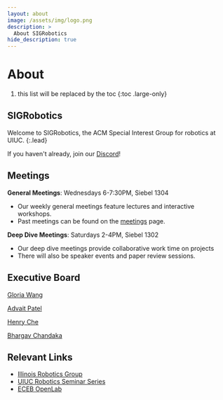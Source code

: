 ```yaml
---
layout: about
image: /assets/img/logo.png
description: >
  About SIGRobotics
hide_description: true
---
```


# About

<!--author-->
1. this list will be replaced by the toc
{:toc .large-only}

## SIGRobotics

Welcome to SIGRobotics, the ACM Special Interest Group for robotics at UIUC.
{:.lead}

If you haven't already, join our [Discord]!


## Meetings
**General Meetings**: Wednesdays 6-7:30PM, Siebel 1304

- Our weekly general meetings feature lectures and interactive workshops. 
- Past meetings can be found on the [meetings] page.


**Deep Dive Meetings**: Saturdays 2-4PM, Siebel 1302

- Our deep dive meetings provide collaborative work time on projects
- There will also be speaker events and paper review sessions.


## Executive Board

[Gloria Wang](https://gxywang.github.io/)

[Advait Patel](https://advaitpatel.com/)

[Henry Che](https://hungdche.github.io/)

[Bhargav Chandaka](https://bchandaka.github.io/)


## Relevant Links
- [Illinois Robotics Group](https://robotics.illinois.edu/)
- [UIUC Robotics Seminar Series](https://robotics.illinois.edu/robotics-seminar-series/)
- [ECEB OpenLab](https://openlab.ece.illinois.edu/)


[Discord]: https://discord.gg/xBNhspqwSc
[meetings]: meetings.md
